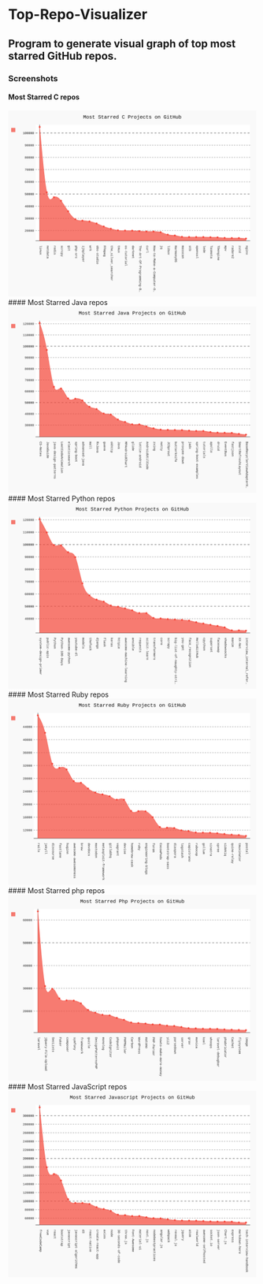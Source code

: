 # Top-Repo-Visualizer
## Program to generate visual graph of top most starred GitHub repos.

### Screenshots
#### Most Starred C repos
<img src="c_result.svg">
#### Most Starred Java repos
<img src="java_result.svg">
#### Most Starred Python repos
<img src="python_result.svg">
#### Most Starred Ruby repos
<img src="ruby_result.svg">
#### Most Starred php repos
<img src="php_result.svg">
#### Most Starred JavaScript repos
<img src="javascript_result.svg">
